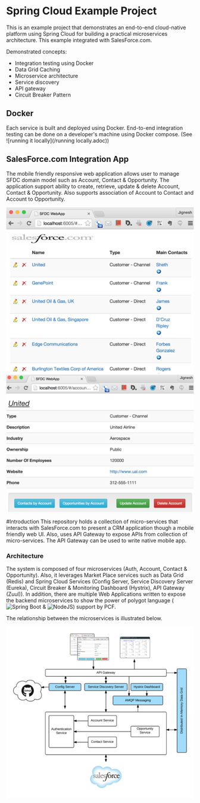 # Spring Cloud Example Project

This is an example project that demonstrates an end-to-end cloud-native platform using Spring Cloud for building a practical microservices architecture. This example integrated with SalesForce.com.

Demonstrated concepts:

* Integration testing using Docker
* Data Grid Caching
* Microservice architecture
* Service discovery
* API gateway
* Circuit Breaker Pattern

## Docker

Each service is built and deployed using Docker. End-to-end integration testing can be done on a developer's machine using Docker compose.
(See ![running it locally](/running locally.adoc))

## SalesForce.com Integration App

The mobile friendly responsive web application allows user to manage SFDC domain model such as Account, Contact & Opportunity. The application support ability to create, retrieve, update & delete Account, Contact & Opportunity. Also supports association of Account to Contact and Account to Opportunity.

![SFDC Web App](/document/main-app-screen02.png)
![SFDC Web App](/document/main-app-screen01.png)

#Introduction
This repository holds a collection of micro-services that interacts with SalesForce.com to present a CRM application though a mobile friendly web UI. Also, uses API Gateway to expose APIs from collection of micro-services. The API Gateway can be used to write native mobile app.

### Architecture
The system is composed of four microservices (Auth, Account, Contact & Opportunity). Also, it leverages Market Place services such as Data Grid (Redis) and Spring Cloud Services (Config Server, Service Discovery Server (Eureka), Circuit Breaker & Monitoring Dashboard (Hystrix), API Gateway (Zuul)). In addition, there are multiple Web Applications written to expose the backend microservices to show the power of polygot language (![Spring Boot](/sfdcwebapp) & ![NodeJS](/sfdc-web-app)) support by PCF.

The relationship between the microservices is illustrated below.

![SFDC Web App Architecture](/document/architecture.png)
